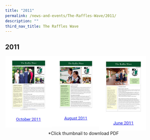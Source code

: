 ```yaml
---
title: "2011"
permalink: /news-and-events/The-Raffles-Wave/2011/
description: ""
third_nav_title: The Raffles Wave
---
```

## 2011

<p><a href="https://www.ezhishi.net/CKPSebook2022/">
<img style="width:30%" align=left src="/images/20111.jpg">
</a></p>

<p><a href="https://www.ezhishi.net/CKPSebook2022/">
<img style="width:30%" align=left src="/images/20112.jpg">
</a></p>

<p><a href="https://www.ezhishi.net/CKPSebook2022/">
<img style="width:30%" align=left src="/images/20113.jpg">
</a></p>
<br clear=left>

<center>*Click thumbnail to download PDF</center>